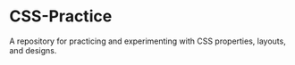 # CSS-Practice
A repository for practicing and experimenting with CSS properties, layouts, and designs.
